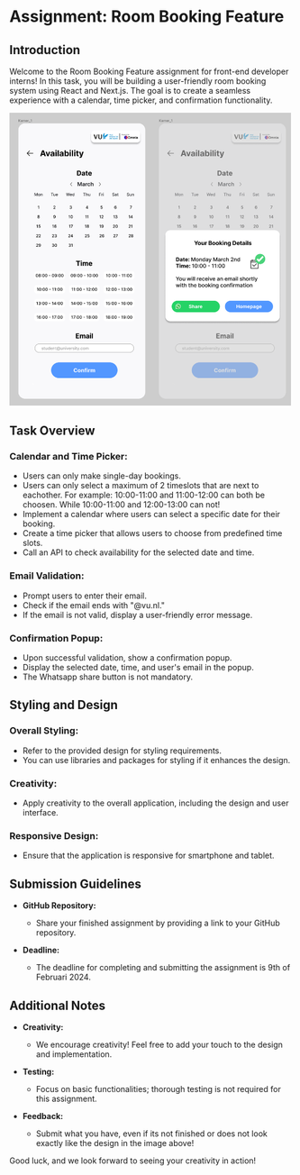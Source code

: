 # Assignment: Room Booking Feature

## Introduction

Welcome to the Room Booking Feature assignment for front-end developer interns! In this task, you will be building a user-friendly room booking system using React and Next.js. The goal is to create a seamless experience with a calendar, time picker, and confirmation functionality.

<img src="static/design.PNG" alt="Room Booking Design" width="500"/>


## Task Overview

### Calendar and Time Picker:

- Users can only make single-day bookings.
- Users can only select a maximum of 2 timeslots that are next to eachother. For example: 10:00-11:00 and 11:00-12:00 can both be choosen. While 10:00-11:00 and 12:00-13:00 can not!
- Implement a calendar where users can select a specific date for their booking.
- Create a time picker that allows users to choose from predefined time slots.
- Call an API to check availability for the selected date and time.

### Email Validation:

- Prompt users to enter their email.
- Check if the email ends with "@vu.nl."
- If the email is not valid, display a user-friendly error message.

### Confirmation Popup:

- Upon successful validation, show a confirmation popup.
- Display the selected date, time, and user's email in the popup.
- The Whatsapp share button is not mandatory. 

## Styling and Design

### Overall Styling:

- Refer to the provided design for styling requirements.
- You can use libraries and packages for styling if it enhances the design.

### Creativity:

- Apply creativity to the overall application, including the design and user interface.

### Responsive Design:

- Ensure that the application is responsive for smartphone and tablet.

## Submission Guidelines

- **GitHub Repository:**
  - Share your finished assignment by providing a link to your GitHub repository.

- **Deadline:**
  - The deadline for completing and submitting the assignment is 9th of Februari 2024.

## Additional Notes

- **Creativity:**
  - We encourage creativity! Feel free to add your touch to the design and implementation.

- **Testing:**
  - Focus on basic functionalities; thorough testing is not required for this assignment.

- **Feedback:**
  - Submit what you have, even if its not finished or does not look exactly like the design in the image above! 

Good luck, and we look forward to seeing your creativity in action!
